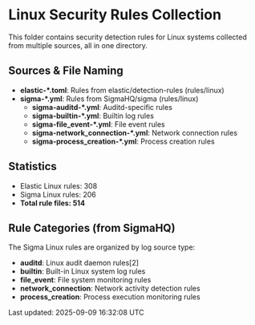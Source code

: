 # Linux Security Rules Collection

This folder contains security detection rules for Linux systems collected from multiple sources, all in one directory.

## Sources & File Naming
- **elastic-\*.toml**: Rules from elastic/detection-rules (rules/linux)  
- **sigma-\*.yml**: Rules from SigmaHQ/sigma (rules/linux)
  - **sigma-auditd-\*.yml**: Auditd-specific rules
  - **sigma-builtin-\*.yml**: Builtin log rules
  - **sigma-file_event-\*.yml**: File event rules
  - **sigma-network_connection-\*.yml**: Network connection rules
  - **sigma-process_creation-\*.yml**: Process creation rules

## Statistics
- Elastic Linux rules: 308
- Sigma Linux rules: 206
- **Total rule files: 514**

## Rule Categories (from SigmaHQ)
The Sigma Linux rules are organized by log source type:
- **auditd**: Linux audit daemon rules[2]
- **builtin**: Built-in Linux system log rules
- **file_event**: File system monitoring rules
- **network_connection**: Network activity detection rules
- **process_creation**: Process execution monitoring rules

Last updated: 2025-09-09 16:32:08 UTC
